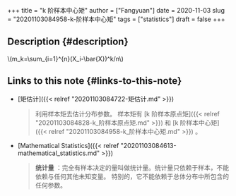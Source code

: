 +++
title = "k 阶样本中心矩"
author = ["Fangyuan"]
date = 2020-11-03
slug = "20201103084958-k-阶样本中心矩"
tags = ["statistics"]
draft = false
+++

## Description {#description}

\\(m\_k=\sum\_{i=1}^{n}(X\_i-\bar{X})^k/n\\)


## Links to this note {#links-to-this-note}

-   [矩估计]({{< relref "20201103084722-矩估计.md" >}})

    >   利用样本矩去估计分布参数。
    > 样本矩有 [k 阶样本原点矩]({{< relref "20201103084828-k_阶样本原点矩.md" >}}) 和 [k 阶样本中心矩]({{< relref "20201103084958-k_阶样本中心矩.md" >}}) 。
-   [Mathematical Statistics]({{< relref "20201103084613-mathematical_statistics.md" >}})

    >   **统计量** ：完全有样本决定的量叫做统计量。统计量只依赖于样本，不能依赖与任何其他未知变量。
    > 特别的，它不能依赖于总体分布中所包含的任何参数。
